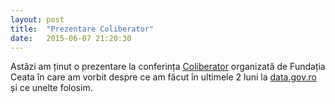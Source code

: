 ```yaml
---
layout: post
title:  "Prezentare Coliberator"
date:   2015-06-07 21:20:30
---
```


Astăzi am ținut o prezentare la conferința [Coliberator](http://coliberator.ro/2015/) organizată de Fundația Ceata în care am vorbit despre ce am făcut în ultimele 2 luni la [data.gov.ro](http://data.gov.ro/) și ce unelte folosim.

<script async class="speakerdeck-embed" data-id="b2a6e25ee0d04b29a5ea9912fb9e7f96" data-ratio="1.33333333333333" src="//speakerdeck.com/assets/embed.js"></script>
